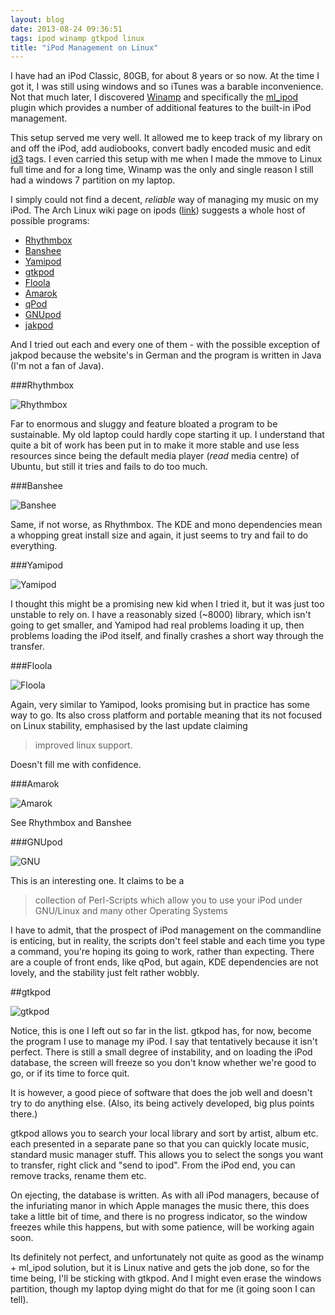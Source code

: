 ```yaml
---
layout: blog
date: 2013-08-24 09:36:51
tags: ipod winamp gtkpod linux
title: "iPod Management on Linux"
---
```


I have had an iPod Classic, 80GB, for about 8 years or so now. At the time I got
it, I was still using windows and so iTunes was a barable inconvenience. Not
that much later, I discovered [Winamp](http://www.winamp.com) and specifically
the [ml_ipod](http://mlipod.sourceforge.net/) plugin which provides a number of
additional features to the built-in iPod management.

This setup served me very well. It allowed me to keep track of my library on and
off the iPod, add audiobooks, convert badly encoded music and edit
[id3](http://id3.org) tags. I even carried this setup with me when I made the
mmove to Linux full time and for a long time, Winamp was the only and single
reason I still had a windows 7 partition on my laptop.

I simply could not find a decent, *reliable* way of managing my music on my
iPod. The Arch Linux wiki page on ipods
([link](https://wiki.archlinux.org/index.php/Ipod)) suggests a whole host of
possible programs:

* [Rhythmbox](http://live.gnome.org/Rhythmbox)
* [Banshee](http://banshee.fm/)
* [Yamipod](http://www.yamipod.com/)
* [gtkpod](http://www.gtkpod.org/)
* [Floola](http://www.floola.com/)
* [Amarok](http://amarok.kde.org/)
* [qPod](http://qpod.sourceforge.net/)
* [GNUpod](http://www.gnu.org/software/gnupod/)
* [jakpod](http://www.jakpod.de/)

And I tried out each and every one of them - with the possible exception of
jakpod because the website's in German and the program is written in Java (I'm
not a fan of Java).

###Rhythmbox

![Rhythmbox](https://projects.gnome.org/rhythmbox/screenshots/rb-auto-playlist.png)

Far to enormous and sluggy and feature bloated a program to be sustainable. My
old laptop could hardly cope starting it up. I understand that quite a bit of
work has been put in to make it more stable and use less resources since being
the default media player (*read* media centre) of Ubuntu, but still it tries and
fails to do too much.

###Banshee

![Banshee](http://banshee.fm/theme/images/slides/scaled/music-450.png)

Same, if not worse, as Rhythmbox. The KDE and mono dependencies mean a whopping
great install size and again, it just seems to try and fail to do everything.

###Yamipod

![Yamipod](http://www.yamipod.com/images/main.PNG)

I thought this might be a promising new kid when I tried it, but it was just too
unstable to rely on. I have a reasonably sized (~8000) library, which isn't
going to get smaller, and Yamipod had real problems loading it up, then problems
loading the iPod itself, and finally crashes a short way through the transfer.

###Floola

![Floola](http://www.floola.com/img_screenshots/xPlattform.jpg)

Again, very similar to Yamipod, looks promising but in practice has some way to
go. Its also cross platform and portable meaning that its not focused on Linux
stability, emphasised by the last update claiming

>improved linux support.

Doesn't fill me with confidence.

###Amarok

![Amarok](http://amarok.kde.org/sites/amarok.kde.org/files//Amarok2.7screenie.png)

See Rhythmbox and Banshee

###GNUpod

![GNU](http://qpod.sourceforge.net/resim/ekranGoruntuleri/4.jpg)

This is an interesting one. It claims to be a

>collection of Perl-Scripts which allow you to use your iPod under GNU/Linux and
>many other Operating Systems

I have to admit, that the prospect of iPod management on the commandline is
enticing, but in reality, the scripts don't feel stable and each time you type a
command, you're hoping its going to work, rather than expecting. There are a
couple of front ends, like qPod, but again, KDE dependencies are not lovely, and
the stability just felt rather wobbly.

##gtkpod

![gtkpod](http://www.gtkpod.org/images/thumb/1/12/Main-window-v2.png/800px-Main-window-v2.png)

Notice, this is one I left out so far in the list. gtkpod has, for now, become
the program I use to manage my iPod. I say that tentatively because it isn't
perfect. There is still a small degree of instability, and on loading the iPod
database, the screen will freeze so you don't know whether we're good to go, or
if its time to force quit.

It is however, a good piece of software that does the job well and doesn't try
to do anything else. (Also, its being actively developed, big plus points there.)

gtkpod allows you to search your local library and sort by artist, album etc.
each presented in a separate pane so that you can quickly locate music, standard
music manager stuff. This allows you to select the songs you want to transfer,
right click and "send to ipod". From the iPod end, you can remove tracks, rename
them etc.

On ejecting, the database is written. As with all iPod managers, because of the
infuriating manor in which Apple manages the music there, this does take a
little bit of time, and there is no progress indicator, so the window freezes
while this happens, but with some patience, will be working again soon.

Its definitely not perfect, and unfortunately not quite as good as the winamp +
ml_ipod solution, but it is Linux native and gets the job done, so for the time
being, I'll be sticking with gtkpod. And I might even erase the windows
partition, though my laptop dying might do that for me (it going soon I can tell).
